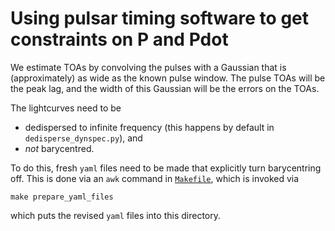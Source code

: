# Using pulsar timing software to get constraints on P and Pdot

We estimate TOAs by convolving the pulses with a Gaussian that is (approximately) as wide as the known pulse window.
The pulse TOAs will be the peak lag, and the width of this Gaussian will be the errors on the TOAs.

The lightcurves need to be

- dedispersed to infinite frequency (this happens by default in `dedisperse_dynspec.py`), and
- *not* barycentred.

To do this, fresh `yaml` files need to be made that explicitly turn barycentring off.
This is done via an `awk` command in [`Makefile`](Makefile), which is invoked via

```
make prepare_yaml_files
```

which puts the revised `yaml` files into this directory.
